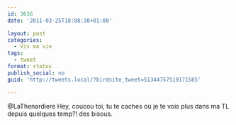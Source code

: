 ```yaml
---
id: 3636
date: '2011-03-25T18:08:38+01:00'

layout: post
categories:
  - Vis ma vie
tags:
  - tweet
format: status
publish_social: no
guid: 'http://tweets.local/?birdsite_tweet=51344757519171585'

---
```


@LaThenardiere Hey, coucou toi, tu te caches où je te vois plus dans ma TL depuis quelques temp?! des bisous.